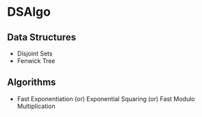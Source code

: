 # DSAlgo

## Data Structures
* Disjoint Sets
* Fenwick Tree

## Algorithms
* Fast Exponentiation (or) Exponential Squaring (or) Fast Modulo Multiplication
